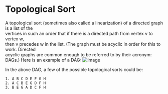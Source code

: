 # Topological Sort
A topological sort (sometimes also called a linearization) of a directed graph is a list of the  
vertices in such an order that if there is a directed path from vertex v to vertex w,  
then v precedes w in the list. (The graph must be acyclic in order for this to work. Directed  
acyclic graphs are common enough to be referred to by their acronym: DAGs.)
Here is an example of a DAG:
![image](https://github.com/yadavraganu/dsa/assets/77580939/951e250d-84ca-4a26-9185-c1fa34962f27)

In the above DAG, a few of the possible topological sorts could be:
```
1. A B C D E F G H
2. A C B E G D F H
3. B E G A D C F H
```
